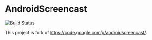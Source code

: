 AndroidScreencast
=================
[![Build Status](https://drone.io/github.com/xSAVIKx/AndroidScreencast/status.png)](https://drone.io/github.com/xSAVIKx/AndroidScreencast/latest)

This project is fork of https://code.google.com/p/androidscreencast/.
